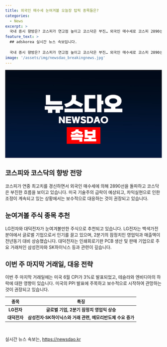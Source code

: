 ```yaml
---
title: 외국인 매수세 눈여겨볼 오늘장 탑픽 종목들은?
categories:
  - News
excerpt: >
  국내 증시 향방은? 코스피가 연고점 높이고 코스닥은 부진… 외국인 매수세로 코스피 2890선 돌파, 미 기술주 급락으로 증시 약세장 예상. 코스피 최고치에도 주식 상승세 미미. LG전자 글로벌 기업으로 성장, 대덕전자 메모리반도체 수요 회복. SBS Biz 재테크 노하우 오늘장 탑픽에서 더 상세한 정보 확인 가능. (150자)
feature_text: >
  ## adskorea 실시간 뉴스 속보입니다.

  국내 증시 향방은? 코스피가 연고점 높이고 코스닥은 부진… 외국인 매수세로 코스피 2890선 돌파, 미 기술주 급락으로 증시 약세장 예상. 코스피 최고치에도 주식 상승세 미미. LG전자 글로벌 기업으로 성장, 대덕전자 메모리반도체 수요 회복. SBS Biz 재테크 노하우 오늘장 탑픽에서 더 상세한 정보 확인 가능. (150자)
image: '/assets/img/newsdao_breakingnews.jpg'
---
```


<p><img src="/assets/img/newsdao_breakingnews.jpg" alt="adskorea 속보" /></p>

<h2 data-ke-size="size26">코스피와 코스닥의 향방 전망</h2>

<p data-ke-size="size16">코스피가 연중 최고치를 경신하면서 외국인 매수세에 의해 2890선을 돌파하고 코스닥은 부진한 흐름을 보이고 있습니다. 미국 기술주의 급락이 예상되고, 차익실현으로 인한 조정이 계속되고 있는 상황에서는 보수적으로 대응하는 것이 권장되고 있습니다.</p>

<h2 data-ke-size="size26">눈여겨볼 주식 종목 추천</h2>

<p data-ke-size="size16">LG전자와 대덕전자가 눈여겨볼만한 주식으로 추천되고 있습니다. LG전자는 백색가전 분야에서 글로벌 기업으로서 인기를 끌고 있으며, 2분기의 잠정치인 영업익과 매출액이 전년동기 대비 상승했습니다. 대덕전자는 인쇄회로기판 PCB 생산 및 판매 기업으로 주요 거래처인 삼성전자와 SK하이닉스 등과 관련이 깊습니다.</p>

<h2 data-ke-size="size26">이번 주 마지막 거래일, 대응 전략</h2>

<p data-ke-size="size16">이번 주 마지막 거래일에는 미국 6월 CPI가 3%로 발표되었고, 테슬라와 엔비디아의 하락에 대한 영향이 있습니다. 미국의 PPI 발표에 주목하고 보수적으로 시작하여 관망하는 것이 권장되고 있습니다. </p>

<table>
    <thead>
        <tr>
            <th><b>종목</b></th>
            <th><b>특징</b></th>
        </tr>
    </thead>
    <tbody>
        <tr>
            <td style="text-align: center; height: 17px;"><b>LG전자</b></td>
            <td style="text-align: center; height: 17px;"><b>글로벌 기업, 2분기 잠정치 영업익 상승</b></td>
        </tr>
        <tr>
            <td style="text-align: center; height: 17px;"><b>대덕전자</b></td>
            <td style="text-align: center; height: 17px;"><b>삼성전자·SK하이닉스와 거래 관련, 메모리반도체 수요 증가</b></td>
        </tr>
    </tbody>
</table>

<p data-ke-size="size16">&nbsp;</p>
실시간 뉴스 속보는, <a href="https://newsdao.kr" rel="dofollow">https://newsdao.kr</a>


